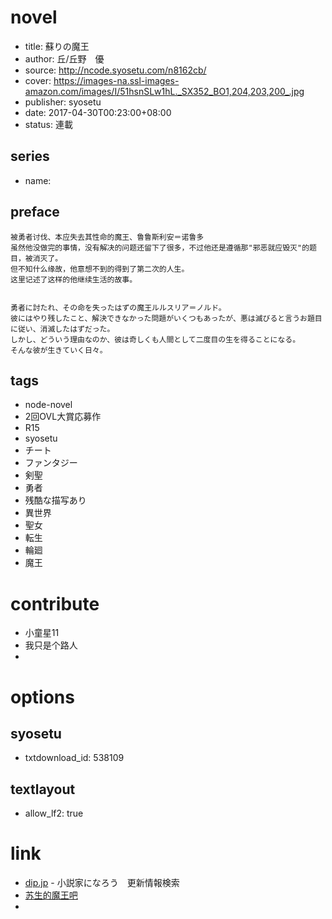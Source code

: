 # novel

- title: 蘇りの魔王
- author: 丘/丘野　優
- source: http://ncode.syosetu.com/n8162cb/
- cover: https://images-na.ssl-images-amazon.com/images/I/51hsnSLw1hL._SX352_BO1,204,203,200_.jpg
- publisher: syosetu
- date: 2017-04-30T00:23:00+08:00
- status: 連載

## series

- name:

## preface


```
被勇者讨伐、本应失去其性命的魔王、鲁鲁斯利安＝诺鲁多  
虽然他没做完的事情，没有解决的问题还留下了很多，不过他还是遵循那"邪恶就应毁灭"的题目，被消灭了。  
但不知什么缘故，他意想不到的得到了第二次的人生。  
这里记述了这样的他继续生活的故事。


勇者に討たれ、その命を失ったはずの魔王ルルスリア＝ノルド。
彼にはやり残したこと、解決できなかった問題がいくつもあったが、悪は滅びると言うお題目に従い、消滅したはずだった。
しかし、どういう理由なのか、彼は奇しくも人間として二度目の生を得ることになる。
そんな彼が生きていく日々。
```

## tags

- node-novel
- 2回OVL大賞応募作
- R15
- syosetu
- チート
- ファンタジー
- 剣聖
- 勇者
- 残酷な描写あり
- 異世界
- 聖女
- 転生
- 輪廻
- 魔王

# contribute

- 小童星11
- 我只是个路人
- 

# options

## syosetu

- txtdownload_id: 538109

## textlayout

- allow_lf2: true

# link

- [dip.jp](https://narou.dip.jp/search.php?text=n8162cb&novel=all&genre=all&new_genre=all&length=0&down=0&up=100) - 小説家になろう　更新情報検索
- [苏生的魔王吧](https://tieba.baidu.com/f?kw=%E8%8B%8F%E7%94%9F%E7%9A%84%E9%AD%94%E7%8E%8B&ie=utf-8&tp=0 "")
- 



